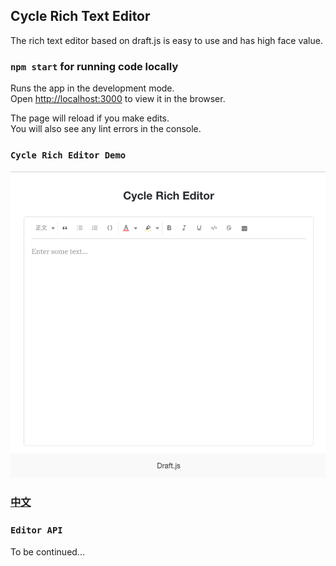 ## Cycle Rich Text Editor

The rich text editor based on draft.js is easy to use and has high face value.

### `npm start` for running code locally

Runs the app in the development mode.<br>
Open [http://localhost:3000](http://localhost:3000) to view it in the browser.

The page will reload if you make edits.<br>
You will also see any lint errors in the console.

### `Cycle Rich Editor Demo`

![RichEditor](./src/meta/demo.png)

### [中文](./README_CN.md)

### `Editor API`

To be continued...
